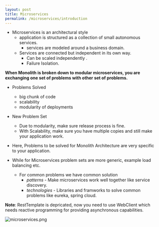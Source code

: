 ```yaml
---
layout: post
title: Microservices
permalink: /microservices/introduction
---
```


- Microservices is an architectural style
  - application is structured as a collection of small autonomous services.
    - services are modeled around a business domain.
  - Services are connected but independent in its own way.
    - Can be scaled independently .
    - Failure Isolation.

**When Monolith is broken down to modular microservices, you are exchanging one set of problems with other set of problems.**
- Problems Solved
  - big chunk of code
  - scalability
  - modularity of deployments
- New Problem Set
  - Due to modularity, make sure release process is fine.
  - With Scalability, make sure you have multiple copies and still make your application work.

- Here, Problems to be solved for Monolith Architecture are very specific to your application.
- While for Microservices problem sets are more generic, example load balancing etc.
  - For common problems we have common solution
    - *patterns* - Make microservices work well together like service discovery.
    - *technologies* - Libraries and framworks to solve common problems like eureka, spring cloud.

**Note**: RestTemplate is depricated, now you need to use WebClient which needs reactive programming for providing asynchronous capabilities.

![microservices.png]({{site.cdn}}/webservices/microservices/microservices.png)
